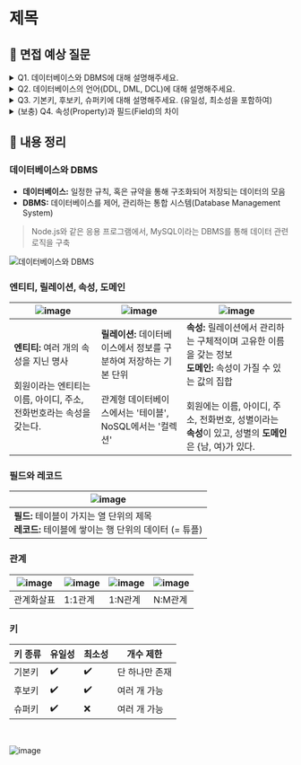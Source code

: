 # 제목

## 📌 면접 예상 질문

<details>
  <summary>Q1. 데이터베이스와 DBMS에 대해 설명해주세요.</summary>
  </br>
  <p>데이터베이스는 일정한 규칙을 통해 구조화되어 저장되는 데이터의 모음입니다.
  이러한 데이터베이스를 제어, 관리하는 통합 시스템을 DBMS라고 합니다.</p>
</details>

<details>
  <summary>Q2. 데이터베이스의 언어(DDL, DML, DCL)에 대해 설명해주세요.</summary>
  </br>
  <p>DDL은 데이터베이스의 구조를 정의, 수정, 삭제하는 언어입니다. (ALTER, CREATE, DROP)</p>
  <p>DML은 데이터베이스 내의 데이터를 검색, 삽입, 삭제를 위한 언어입니다. (SELECT, INSERT, UPDATE, DELETE)</p>
  <p>DCL은 데이터에 대해 무결성 유지, 병행 수행 제어, 보호와 관리를 위한 언어입니다. (COMMIT, ROLLBACK, GRANT, REVOKE)</p>
</details>

<details>
  <summary>Q3. 기본키, 후보키, 슈퍼키에 대해 설명해주세요. (유일성, 최소성을 포함하여)</summary>
  </br>
  <p>슈퍼키는 유일성을 만족하지만, 최소성을 만족하지 않아도 되는 속성들의 집합입니다.</p>
  <p>후보키는 슈퍼키들 중에서 최소성을 만족하는 키를 의미합니다.</p>
  <p>기본키는 후보키들 중에서 대표로 선택된 키를 의미합니다.</p>
</details>

<details>
  <summary>(보충) Q4. 속성(Property)과 필드(Field)의 차이</summary>
  </br>
  <p>속성은 엔티티와 연관되는 개념, 필드는 테이블의 구성요소입니다.</p>
</details>

## 📌 내용 정리

### 데이터베이스와 DBMS

- **데이터베이스:** 일정한 규칙, 혹은 규약을 통해 구조화되어 저장되는 데이터의 모음
- **DBMS:** 데이터베이스를 제어, 관리하는 통합 시스템(Database Management System)

> Node.js와 같은 응용 프로그램에서, MySQL이라는 DBMS를 통해 데이터 관련 로직을 구축

![데이터베이스와 DBMS](https://github.com/user-attachments/assets/ea1afa22-4f16-489e-a718-5690c12388f0)

### 엔티티, 릴레이션, 속성, 도메인

| ![image](https://github.com/user-attachments/assets/a0270020-58a5-4f2a-bfd7-4aa565912e92) | ![image](https://github.com/user-attachments/assets/46d9b573-5d6f-4708-8a86-cce0da1b8029) | ![image](https://github.com/user-attachments/assets/66efbf33-ce31-4892-b66e-3f7864d4d2a2) |
|---|---|---|
| **엔티티:** 여러 개의 속성을 지닌 명사 <br/> <br/> 회원이라는 엔티티는 이름, 아이디, 주소, 전화번호라는 속성을 갖는다. | **릴레이션:** 데이터베이스에서 정보를 구분하여 저장하는 기본 단위 <br/> <br/> 관계형 데이터베이스에서는 '테이블', NoSQL에서는 '컬렉션' |  **속성:** 릴레이션에서 관리하는 구체적이며 고유한 이름을 갖는 정보 <br/> **도메인:** 속성이 가질 수 있는 값의 집합 <br/> <br/> 회원에는 이름, 아이디, 주소, 전화번호, 성별이라는 **속성**이 있고, 성별의 **도메인**은 {남, 여}가 있다. |

### 필드와 레코드

| ![image](https://github.com/user-attachments/assets/ed396dc6-f317-4987-b8f0-eb910e94a20d) |
|---|
|**필드:** 테이블이 가지는 열 단위의 제목 <br/> **레코드:** 테이블에 쌓이는 행 단위의 데이터 (= 튜플)|

### 관계

| ![image](https://github.com/user-attachments/assets/679d7c3e-4fc8-4e77-92ff-6be6937ab23f) | ![image](https://github.com/user-attachments/assets/c6b493c5-156f-4459-a3f6-a093b22a9dbd) | ![image](https://github.com/user-attachments/assets/2044230f-5d8d-4d3c-9541-b54f1853e725) | ![image](https://github.com/user-attachments/assets/1b510fe6-d2c7-4bc2-916a-32559b4076d8) |
|---|---|---|---|
| 관계화살표 | 1:1관계 | 1:N관계 | N:M관계 |

### 키

| 키 종류 | 유일성 | 최소성 | 개수 제한 |
|---|---|---|---|
| 기본키 | ✔️ | ✔️ | 단 하나만 존재 |
| 후보키 | ✔️ | ✔️ | 여러 개 가능 |
| 슈퍼키 | ✔️ | ❌ | 여러 개 가능 |

<br/>

![image](https://github.com/user-attachments/assets/a8eb182f-184c-4391-a43d-1f0a3cc0e013)

<br/>

